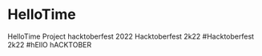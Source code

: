 # HelloTime
HelloTime Project hacktoberfest 2022
Hacktoberfest 2k22
#Hacktoberfest 2k22
#hEllO hACKTOBER
